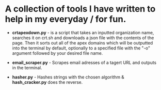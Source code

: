 # A collection of tools I have written to help in my everyday / for fun.

- **crtapexdown.py** -
is a script that takes an inputted organization name, searches it on crt.sh and downloads a json file with the contents of the page. Then it sorts out all of the apex domains
which will be outputted into the terminal by default, optionally to a specified file with the "-o" argument followed by your desired file name.

- **email_scraper.py** -
Scrapes email adresses of a tagert URL and outputs in the terminal.

- **hasher.py** - Hashes strings with the chosen algorithm & **hash_cracker.py** does the reverse.

  
